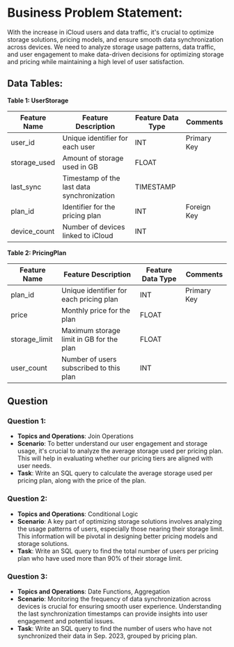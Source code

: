 # Business Problem Statement:
With the increase in iCloud users and data traffic, it's crucial to optimize storage solutions, pricing models, and ensure smooth data synchronization across devices. We need to analyze storage usage patterns, data traffic, and user engagement to make data-driven decisions for optimizing storage and pricing while maintaining a high level of user satisfaction.

## Data Tables:

**Table 1: UserStorage**

| Feature Name | Feature Description                             | Feature Data Type | Comments              |
|--------------|-------------------------------------------------|--------------------|-----------------------|
| user_id      | Unique identifier for each user                | INT               | Primary Key           |
| storage_used | Amount of storage used in GB                   | FLOAT             |                       |
| last_sync    | Timestamp of the last data synchronization     | TIMESTAMP         |                       |
| plan_id      | Identifier for the pricing plan                | INT               | Foreign Key           |
| device_count | Number of devices linked to iCloud             | INT               |                       |

**Table 2: PricingPlan**

| Feature Name | Feature Description                             | Feature Data Type | Comments                    |
|--------------|-------------------------------------------------|--------------------|-----------------------------|
| plan_id      | Unique identifier for each pricing plan        | INT               | Primary Key                 |
| price        | Monthly price for the plan                     | FLOAT             |                             |
| storage_limit| Maximum storage limit in GB for the plan       | FLOAT             |                             |
| user_count   | Number of users subscribed to this plan        | INT               |                             |

## Question

### Question 1:
- **Topics and Operations**: Join Operations  
- **Scenario**: To better understand our user engagement and storage usage, it's crucial to analyze the average storage used per pricing plan. This will help in evaluating whether our pricing tiers are aligned with user needs.  
- **Task**: Write an SQL query to calculate the average storage used per pricing plan, along with the price of the plan.

### Question 2:
- **Topics and Operations**: Conditional Logic
- **Scenario**: A key part of optimizing storage solutions involves analyzing the usage patterns of users, especially those nearing their storage limit. This information will be pivotal in designing better pricing models and storage solutions.  
- **Task**: Write an SQL query to find the total number of users per pricing plan who have used more than 90% of their storage limit.

### Question 3:
- **Topics and Operations**: Date Functions, Aggregation  
- **Scenario**: Monitoring the frequency of data synchronization across devices is crucial for ensuring smooth user experience. Understanding the last synchronization timestamps can provide insights into user engagement and potential issues.  
- **Task**: Write an SQL query to find the number of users who have not synchronized their data in Sep. 2023, grouped by pricing plan.